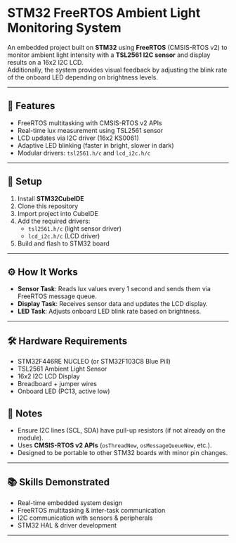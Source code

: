 # STM32 FreeRTOS Ambient Light Monitoring System

An embedded project built on **STM32** using **FreeRTOS** (CMSIS-RTOS v2) to monitor ambient light intensity with a **TSL2561 I2C sensor** and display results on a 16x2 I2C LCD.  
Additionally, the system provides visual feedback by adjusting the blink rate of the onboard LED depending on brightness levels.

---

## 🚀 Features
- FreeRTOS multitasking with CMSIS-RTOS v2 APIs  
- Real-time lux measurement using TSL2561 sensor  
- LCD updates via I2C driver (16x2 KS0061)  
- Adaptive LED blinking (faster in bright, slower in dark)  
- Modular drivers: `tsl2561.h/c` and `lcd_i2c.h/c`  

---

## 🧩 Setup
1. Install **STM32CubeIDE**  
2. Clone this repository  
3. Import project into CubeIDE  
4. Add the required drivers:  
   - `tsl2561.h/c` (light sensor driver)  
   - `lcd_i2c.h/c` (LCD driver)  
5. Build and flash to STM32 board

---

## ⚙️ How It Works
- **Sensor Task**: Reads lux values every 1 second and sends them via FreeRTOS message queue.  
- **Display Task**: Receives sensor data and updates the LCD display.  
- **LED Task**: Adjusts onboard LED blink rate based on brightness.  

---


## 🛠️ Hardware Requirements
- STM32F446RE NUCLEO (or STM32F103C8 Blue Pill)  
- TSL2561 Ambient Light Sensor  
- 16x2 I2C LCD Display  
- Breadboard + jumper wires  
- Onboard LED (PC13, active low)  



## 🔑 Notes
- Ensure I2C lines (SCL, SDA) have pull-up resistors (if not already on the module).  
- Uses **CMSIS-RTOS v2 APIs** (`osThreadNew`, `osMessageQueueNew`, etc.).  
- Designed to be portable to other STM32 boards with minor pin changes.  

---

## 📚 Skills Demonstrated
- Real-time embedded system design  
- FreeRTOS multitasking & inter-task communication  
- I2C communication with sensors & peripherals  
- STM32 HAL & driver development  

---
